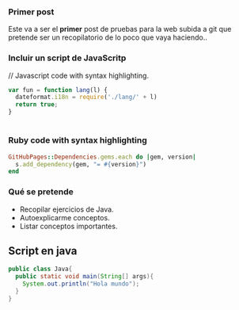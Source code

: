### Primer post
Este va a ser el **primer** post de pruebas para la web subida a git que pretende ser un recopilatorio de lo poco que vaya haciendo..

### Incluir un script de JavaScritp
// Javascript code with syntax highlighting.

```js
var fun = function lang(l) {
  dateformat.i18n = require('./lang/' + l)
  return true;
}
```
#
### Ruby code with syntax highlighting
```ruby
GitHubPages::Dependencies.gems.each do |gem, version|
  s.add_dependency(gem, "= #{version}")
end
```
### Qué se pretende
* Recopilar ejercicios de Java.
* Autoexplicarme conceptos.
* Listar conceptos importantes.

## Script en java

```java
public class Java{
  public static void main(String[] args){
    System.out.println("Hola mundo");
  }
}
```
